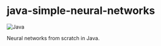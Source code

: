# java-simple-neural-networks

![Java](https://img.shields.io/badge/java-EC1F24?style=for-the-badge&logo=openjdk&logoColor=white&labelColor=101010)

Neural networks from scratch in Java.

